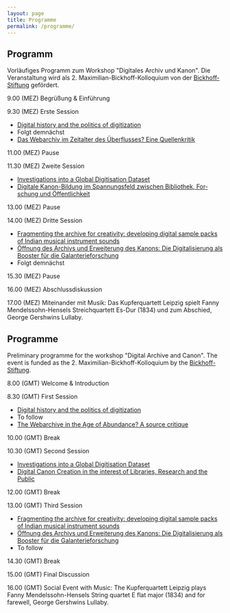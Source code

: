 ```yaml
---
layout: page
title: Programme
permalink: /programme/
---
```


<div class="language-container">
<section lang="de" markdown="1">

# Programm

Vorläufiges Programm zum Workshop "Digitales Archiv und Kanon".
Die Veranstaltung wird als 2. Maximilian-Bickhoff-Kolloquium von der  <a href="http://www.ku.de/die-ku/stiftungen-und-foerderer/bickhoff-stiftung">Bickhoff-Stiftung</a> gefördert.

9.00 (MEZ) Begrüßung & Einführung

9.30 (MEZ) Erste Session

* [Digital history and the politics of digitization](../abstracts/#gerben-zaagsma)
* Folgt demnächst
* [Das Webarchiv im Zeitalter des Überflusses? Eine Quellenkritik](../abstracts/#simon-donig-markus-eckl-malte-rehbein)

11.00 (MEZ) Pause

11.30 (MEZ) Zweite Session

* [Investigations into a Global Digitisation Dataset](../abstracts/#stuart-lewis-paul-gooding-mike-furlough)
* [Digitale Kanon-Bildung im Spannungsfeld zwischen Bibliothek, Forschung und Öffentlichkeit](../abstracts/#anke-hertling)

13.00 (MEZ) Pause

14.00 (MEZ) Dritte Session

* [Fragmenting the archive for creativity: developing digital sample packs of Indian musical instrument sounds](../abstracts/#manuella-blackburn-alok-nayak-hayley-suviste-and-jonny-batchelor)
* [Öffnung des Archivs und Erweiterung des Kanons: Die Digitalisierung als Booster für die Galanterieforschung](../abstracts/#isabelle-stauffer)
* Folgt demnächst

15.30 (MEZ) Pause

16.00 (MEZ) Abschlussdiskussion

17.00 (MEZ) Miteinander mit Musik: Das Kupferquartett Leipzig spielt Fanny Mendelssohn-Hensels Streichquartett Es-Dur (1834) und zum Abschied, George Gershwins Lullaby.


</section>

<section lang="en" markdown="1">

# Programme

Preliminary programme for the workshop "Digital Archive and Canon".
The event is funded as the 2. Maximilian-Bickhoff-Kolloquium by the <a href="http://www.ku.de/die-ku/stiftungen-und-foerderer/bickhoff-stiftung">Bickhoff-Stiftung</a>.

8.00 (GMT) Welcome & Introduction

8.30 (GMT) First Session

* [Digital history and the politics of digitization](../abstracts/#gerben-zaagsma)
* To follow
* [The Webarchive in the Age of Abundance? A source critique](../abstracts/#simon-donig-markus-eckl-malte-rehbein)

10.00 (GMT) Break

10.30 (GMT) Second Session

* [Investigations into a Global Digitisation Dataset](../abstracts/#stuart-lewis-paul-gooding-mike-furlough)
* [Digital Canon Creation in the interest of Libraries, Research and the Public](../abstracts/#anke-hertling)

12.00 (GMT) Break

13.00 (GMT) Third Session

* [Fragmenting the archive for creativity: developing digital sample packs of Indian musical instrument sounds](../abstracts/#manuella-blackburn-alok-nayak-hayley-suviste-and-jonny-batchelor)
* [Öffnung des Archivs und Erweiterung des Kanons: Die Digitalisierung als Booster für die Galanterieforschung](../abstracts/#isabelle-stauffer)
* To follow

14.30 (GMT) Break

15.00 (GMT) Final Discussion

16.00 (GMT) Social Event with Music: The Kupferquartett Leipzig plays Fanny Mendelssohn-Hensels String quartet E flat major (1834) and for farewell, George Gershwins Lullaby.


</section>
</div>
